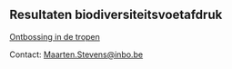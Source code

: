 ## Resultaten biodiversiteitsvoetafdruk

[Ontbossing in de tropen](https://inbo.github.io/voetafdruk/sankey_defor.html)



Contact: [Maarten.Stevens@inbo.be](Maarten.Stevens@inbo.be)
